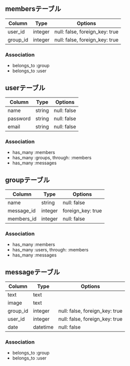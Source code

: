 ## membersテーブル

|Column|Type|Options|
|------|----|-------|
|user_id|integer|null: false, foreign_key: true|
|group_id|integer|null: false, foreign_key: true|

### Association
- belongs_to :group
- belongs_to :user

## userテーブル

|Column|Type|Options|
|------|----|-------|
|name|string|null: false|
|password|string|null: false|
|email|string|null: false|

### Association
- has_many :members
- has_many :groups, through: :members
- has_many :messages

## groupテーブル

|Column|Type|Options|
|------|----|-------|
|name|string|null: false|
|message_id|integer|foreign_key: true|
|members_id|integer|null: false|

### Association
- has_many :members
- has_many :users, through: :members
- has_many :messages

## messageテーブル

|Column|Type|Options|
|------|----|-------|
|text|text| |
|image|text| |
|group_id|integer|null: false, foreign_key: true|
|user_id|integer|null: false, foreign_key: true|
|date|datetime|null: false|

### Association
- belongs_to :group
- belongs_to :user
